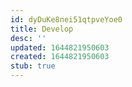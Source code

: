 ```yaml
---
id: dyDuKe8nei51qtpveYoe0
title: Develop
desc: ''
updated: 1644821950603
created: 1644821950603
stub: true
---
```


